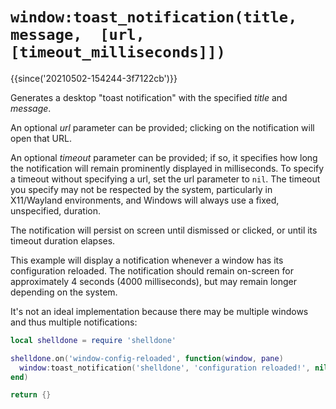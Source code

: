 # `window:toast_notification(title, message,  [url, [timeout_milliseconds]])`

{{since('20210502-154244-3f7122cb')}}

Generates a desktop "toast notification" with the specified *title* and *message*.

An optional *url* parameter can be provided; clicking on the notification will
open that URL.

An optional *timeout* parameter can be provided; if so, it specifies how long
the notification will remain prominently displayed in milliseconds.  To specify
a timeout without specifying a url, set the url parameter to `nil`.  The timeout
you specify may not be respected by the system, particularly in X11/Wayland
environments, and Windows will always use a fixed, unspecified, duration.

The notification will persist on screen until dismissed or clicked, or until its
timeout duration elapses.

This example will display a notification whenever a window has its configuration
reloaded.  The notification should remain on-screen for approximately 4 seconds
(4000 milliseconds), but may remain longer depending on the system.

It's not an ideal implementation because there may be multiple windows and thus
multiple notifications:

```lua
local shelldone = require 'shelldone'

shelldone.on('window-config-reloaded', function(window, pane)
  window:toast_notification('shelldone', 'configuration reloaded!', nil, 4000)
end)

return {}
```
